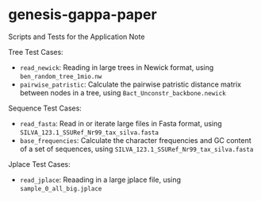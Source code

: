 # genesis-gappa-paper
Scripts and Tests for the Application Note

Tree Test Cases:

 - `read_newick`: Reading in large trees in Newick format, using `ben_random_tree_1mio.nw`
 - `pairwise_patristic`: Calculate the pairwise patristic distance matrix between nodes in a tree, using `Bact_Unconstr_backbone.newick`

Sequence Test Cases:

 - `read_fasta`: Read in or iterate large files in Fasta format, using `SILVA_123.1_SSURef_Nr99_tax_silva.fasta`
 - `base_frequencies`: Calculate the character frequencies and GC content of a set of sequences, using `SILVA_123.1_SSURef_Nr99_tax_silva.fasta`
 
Jplace Test Cases:

 - `read_jplace`: Reaading in a large jplace file, using `sample_0_all_big.jplace`

